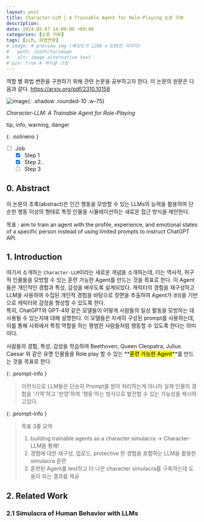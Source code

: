 ```yaml
---
layout: post
title: Character-LLM | A Trainable Agent for Role-Playing 논문 리뷰
description:
date: 2024-05-07 14:00:00 +09:00
categories: [논문 리뷰]
tags: [LLM, 화법변환]
# image: # preview img (해상도가 1200 x 630인 이미지)
#   path: /path/to/image
#   alt: image alternative text
# pin: true # 게시글 고정
---
```


역할 별 화법 변환을 구현하기 위해 관련 논문을 공부하고자 한다. 이 논문의 원문은 다음과 같다.
<https://arxiv.org/pdf/2310.10158>

![image](https://github.com/uujeong/toDoList_react/assets/86465999/709a5996-1b00-418f-be00-4d459f6a48bd){: .shadow .rounded-10 .w-75}

_Character-LLM: A Trainable Agent for Role-Playing_

tip, info, warning, danger

{: .nolineno }

- [ ] Job
  - [x] Step 1
  - [x] Step 2..
  - [ ] Step 3

## 0. Abstract

이 논문의 초록(abstract)은 인간 행동을 모방할 수 있는 LLMs의 능력을 활용하여 단순한 행동 이상의 형태로 특정 인물을 시뮬레이션하는 새로운 접근 방식을 제안한다.

목표 : aim to train an agent with the profile, experience, and emotional states of a specific person instead of using limited prompts to instruct ChatGPT API.

## 1. Introduction

여기서 소개하는 `Character-LLM`이라는 새로운 개념을 소개하는데, 이는 역사적, 허구적 인물들을 모방할 수 있는 훈련 가능한 Agent를 만드는 것을 목표로 한다. 이 Agent들은 개인적인 경험과 특성, 감성을 배우도록 설계되었다. 캐릭터의 경험을 재구성하고 LLM을 사용하여 수집된 개인적 경험을 바탕으로 장면을 추출하여 Agent가 `경험`을 기반으로 캐릭터와 감정을 형성할 수 있도록 한다.  
 특히, ChatGPT와 GPT-4와 같은 모델들이 어떻게 사람들의 일상 활동을 모방하는 데 사용될 수 있는지에 대해 설명한다. 이 모델들은 자세히 구성된 prompt를 사용하는데, 이를 통해 사회에서 특정 역할을 하는 평범한 사람들처럼 행동할 수 있도록 한다는 의미이다.

사람들의 경험, 특성, 감성을 학습하여 Beethoven, Queen Cleopatra, Julius Caesar 와 같은 유명 인물들을 Role play 할 수 있는 **<mark>훈련 가능한 Agent</mark>**를 만드는 것을 목표로 한다.

{: .prompt-info }

> 이런식으로 LLM들은 단순히 Prompt를 받아 처리하는게 아니라 실제 인물의 경험을 '기억'하고 '반영'하여 '행동'하는 방식으로 발전할 수 있는 가능성을 제시하고있다.

{: .prompt-info }

> 목표 3줄 요약
>
> 1. building trainable agents as a character simulacra -> Character-LLM을 통해!
> 2. 경험에 대한 재구성, 업로드, protective 한 경험을 포함하는 LLM을 활용한 simulacra 훈련
> 3. 훈련된 Agent를 test하고 더 나은 character simulacra를 구축하는데 도움이 되는 결과를 제공

## 2. Related Work

### 2.1 Simulacra of Human Behavior with LLMs
